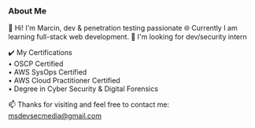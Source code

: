 ### About Me 

🔭 Hi! I'm Marcin, dev & penetration testing passionate 
🌐 Currently I am learning full-stack web development.
💼 I'm looking for dev/security intern
  
✔️ My Certifications  
• OSCP Certified  
• AWS SysOps Certified  
• AWS Cloud Practitioner Certified  
• Degree in Cyber Security & Digital Forensics  
      
📫 Thanks for visiting and feel free to contact me: msdevsecmedia@gmail.com
